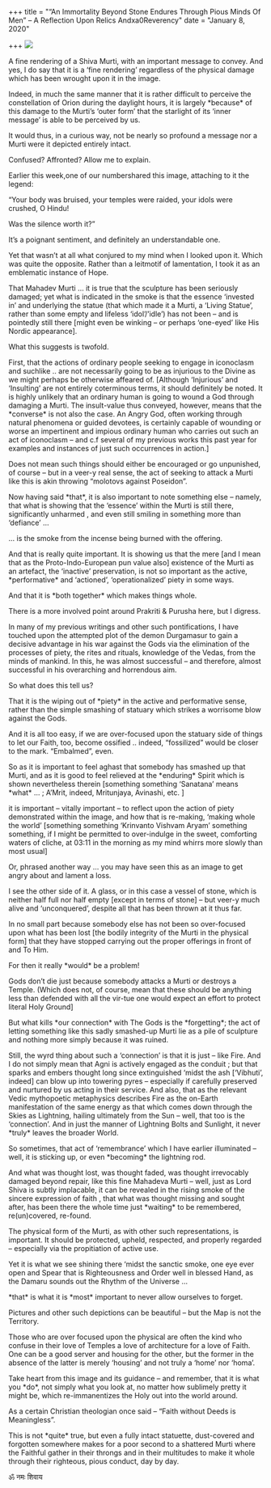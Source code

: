+++
title = "“An Immortality Beyond Stone Endures Through Pious Minds Of Men” – A Reflection Upon Relics Andxa0Reverency"
date = "January 8, 2020"

+++
![](https://aryaakasha.files.wordpress.com/2020/01/81534202_184186732776498_455946469648629760_o-1.jpg?w=835)

A fine rendering of a Shiva Murti, with an important message to convey.
And yes, I do say that it is a ‘fine rendering’ regardless of the
physical damage which has been wrought upon it in the image.

Indeed, in much the same manner that it is rather difficult to perceive
the constellation of Orion during the daylight hours, it is largely
\*because\* of this damage to the Murti’s ‘outer form’ that the
starlight of its ‘inner message’ is able to be perceived by us.

It would thus, in a curious way, not be nearly so profound a message nor
a Murti were it depicted entirely intact.

Confused? Affronted? Allow me to explain.

Earlier this week,one of our numbershared this image, attaching to it
the legend:

“Your body was bruised, your temples were raided, your idols were
crushed, O Hindu!

Was the silence worth it?”

It’s a poignant sentiment, and definitely an understandable one.

Yet that wasn’t at all what conjured to my mind when I looked upon it.
Which was quite the opposite. Rather than a leitmotif of lamentation, I
took it as an emblematic instance of Hope.

That Mahadev Murti … it is true that the sculpture has been seriously
damaged; yet what is indicated in the smoke is that the essence
‘invested in’ and underlying the statue (that which made it a Murti, a
‘Living Statue’, rather than some empty and lifeless ‘idol’/’idle’) has
not been – and is pointedly still there \[might even be winking – or
perhaps ‘one-eyed’ like His Nordic appearance\].

What this suggests is twofold.

First, that the actions of ordinary people seeking to engage in
iconoclasm and suchlike .. are not necessarily going to be as injurious
to the Divine as we might perhaps be otherwise affeared of. \[Although
‘Injurious’ and ‘Insulting’ are not entirely coterminous terms, it
should definitely be noted. It is highly unlikely that an ordinary human
is going to wound a God through damaging a Murti. The insult-value thus
conveyed, however, means that the \*converse\* is not also the case. An
Angry God, often working through natural phenomena or guided devotees,
is certainly capable of wounding or worse an impertinent and impious
ordinary human who carries out such an act of iconoclasm – and c.f
several of my previous works this past year for examples and instances
of just such occurrences in action.\]

Does not mean such things should either be encouraged or go unpunished,
of course – but in a veer-y real sense, the act of seeking to attack a
Murti like this is akin throwing “molotovs against Poseidon”.

Now having said \*that\*, it is also important to note something else –
namely, that what is showing that the ‘essence’ within the Murti is
still there, significantly unharmed , and even still smiling in
something more than ‘defiance’ …

… is the smoke from the incense being burned with the offering.

And that is really quite important. It is showing us that the mere \[and
I mean that as the Proto-Indo-European pun value also\] existence of the
Murti as an artefact, the ‘inactive’ preservation, is not so important
as the active, \*performative\* and ‘actioned’, ‘operationalized’ piety
in some ways.

And that it is \*both together\* which makes things whole.

There is a more involved point around Prakriti & Purusha here, but I
digress.

In many of my previous writings and other such pontifications, I have
touched upon the attempted plot of the demon Durgamasur to gain a
decisive advantage in his war against the Gods via the elimination of
the processes of piety, the rites and rituals, knowledge of the Vedas,
from the minds of mankind. In this, he was almost successful – and
therefore, almost successful in his overarching and horrendous aim.

So what does this tell us?

That it is the wiping out of \*piety\* in the active and performative
sense, rather than the simple smashing of statuary which strikes a
worrisome blow against the Gods.

And it is all too easy, if we are over-focused upon the statuary side of
things to let our Faith, too, become ossified .. indeed, “fossilized”
would be closer to the mark. “Embalmed”, even.

So as it is important to feel aghast that somebody has smashed up that
Murti, and as it is good to feel relieved at the \*enduring\* Spirit
which is shown nevertheless therein \[something something ‘Sanatana’
means \*what\* … ; A’Mrit, indeed, Mritunjaya, Avinashi, etc. \]

it is important – vitally important – to reflect upon the action of
piety demonstrated within the image, and how that is re-making, ‘making
whole the world’ \[something something ‘Krinvanto Vishvam Aryam’
something something, if I might be permitted to over-indulge in the
sweet, comforting waters of cliche, at 03:11 in the morning as my mind
whirrs more slowly than most usual\]

Or, phrased another way … you may have seen this as an image to get
angry about and lament a loss.

I see the other side of it. A glass, or in this case a vessel of stone,
which is neither half full nor half empty \[except in terms of stone\] –
but veer-y much alive and ‘unconquered’, despite all that has been
thrown at it thus far.

In no small part because somebody else has not been so over-focused upon
what has been lost \[the bodily integrity of the Murti in the physical
form\] that they have stopped carrying out the proper offerings in front
of and To Him.

For then it really \*would\* be a problem!

Gods don’t die just because somebody attacks a Murti or destroys a
Temple. (Which does not, of course, mean that these should be anything
less than defended with all the vir-tue one would expect an effort to
protect literal Holy Ground\]

But what kills \*our connection\* with The Gods is the \*forgetting\*;
the act of letting something like this sadly smashed-up Murti lie as a
pile of sculpture and nothing more simply because it was ruined.

Still, the wyrd thing about such a ‘connection’ is that it is just –
like Fire. And I do not simply mean that Agni is actively engaged as the
conduit ; but that sparks and embers thought long since extinguished
‘midst the ash \[‘Vibhuti’, indeed\] can blow up into towering pyres –
especially if carefully preserved and nurtured by us acting in their
service. And also, that as the relevant Vedic mythopoetic metaphysics
describes Fire as the on-Earth manifestation of the same energy as that
which comes down through the Skies as Lightning, hailing ultimately from
the Sun – well, that too is the ‘connection’. And in just the manner of
Lightning Bolts and Sunlight, it never \*truly\* leaves the broader
World.

So sometimes, that act of ‘remembrance’ which I have earlier illuminated
– well, it is sticking up, or even \*becoming\* the lightning rod.

And what was thought lost, was thought faded, was thought irrevocably
damaged beyond repair, like this fine Mahadeva Murti – well, just as
Lord Shiva is subtly implacable, it can be revealed in the rising smoke
of the sincere expression of faith , that what was thought missing and
sought after, has been there the whole time just \*waiting\* to be
remembered, re(un)covered, re-found.

The physical form of the Murti, as with other such representations, is
important. It should be protected, upheld, respected, and properly
regarded – especially via the propitiation of active use.

Yet it is what we see shining there ‘midst the sanctic smoke, one eye
ever open and Spear that is Righteousness and Order well in blessed
Hand, as the Damaru sounds out the Rhythm of the Universe …

\*that\* is what it is \*most\* important to never allow ourselves to
forget.

Pictures and other such depictions can be beautiful – but the Map is not
the Territory.

Those who are over focused upon the physical are often the kind who
confuse in their love of Temples a love of architecture for a love of
Faith. One can be a good server and housing for the other, but the
former in the absence of the latter is merely ‘housing’ and not truly a
‘home’ nor ‘homa’.

Take heart from this image and its guidance – and remember, that it is
what you \*do\*, not simply what you look at, no matter how sublimely
pretty it might be, which re-immanentizes the Holy out into the world
around.

As a certain Christian theologian once said – “Faith without Deeds is
Meaningless”.

This is not \*quite\* true, but even a fully intact statuette,
dust-covered and forgotten somewhere makes for a poor second to a
shattered Murti where the Faithful gather in their throngs and in their
multitudes to make it whole through their righteous, pious conduct, day
by day.

ॐ नमः शिवाय
